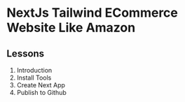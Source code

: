 # NextJs Tailwind ECommerce Website Like Amazon

## Lessons

1. Introduction
2. Install Tools
3. Create Next App
4. Publish to Github

